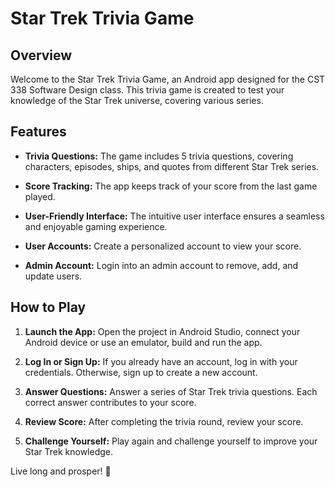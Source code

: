 # Star Trek Trivia Game

## Overview
Welcome to the Star Trek Trivia Game, an Android app designed for the CST 338 Software Design class. This trivia game is created to test your knowledge of the Star Trek universe, covering various series.

## Features
- **Trivia Questions:** The game includes 5 trivia questions, covering characters, episodes, ships, and quotes from different Star Trek series.

- **Score Tracking:** The app keeps track of your score from the last game played.

- **User-Friendly Interface:** The intuitive user interface ensures a seamless and enjoyable gaming experience.

- **User Accounts:** Create a personalized account to view your score.

- **Admin Account:** Login into an admin account to remove, add, and update users.

## How to Play
1. **Launch the App:** Open the project in Android Studio, connect your Android device or use an emulator, build and run the app.

2. **Log In or Sign Up:** If you already have an account, log in with your credentials. Otherwise, sign up to create a new account.

3. **Answer Questions:** Answer a series of Star Trek trivia questions. Each correct answer contributes to your score.

4. **Review Score:** After completing the trivia round, review your score.

5. **Challenge Yourself:** Play again and challenge yourself to improve your Star Trek knowledge.

Live long and prosper! 🖖

